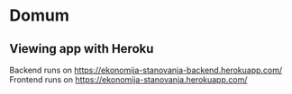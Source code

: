 # Domum

## Viewing app with Heroku
Backend runs on https://ekonomija-stanovanja-backend.herokuapp.com/
Frontend runs on https://ekonomija-stanovanja.herokuapp.com/
